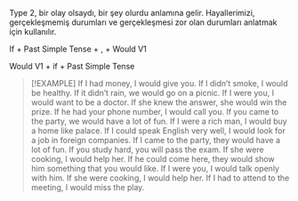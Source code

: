 Type 2, bir olay olsaydı, bir şey olurdu anlamına gelir. Hayallerimizi, gerçekleşmemiş durumları ve gerçekleşmesi zor olan durumları anlatmak için kullanılır.

If + Past Simple Tense + , + Would V1

Would V1 + if + Past Simple Tense

> [!EXAMPLE]
> If I had money, I would give you.
> If I didn’t smoke, I would be healthy.
> If it didn’t rain, we would go on a picnic.
> If I were you, I would want to be a doctor.
> If she knew the answer, she would win the prize.
> If he had your phone number, I would call you.
> If you came to the party, we would have a lot of fun.
> If I were a rich man, I would buy a home like palace.
> If I could speak English very well, I would look for a job in foreign companies.
> If I came to the party, they would have a lot of fun.
> If you study hard, you will pass the exam.
> If she were cooking, I would help her.
> If he could come here, they would show him something that you would like.
> If I were you, I would talk openly with him.
> If she were cooking, I would help her.
> If I had to attend to the meeting, I would miss the play.